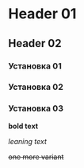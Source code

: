 # Header 01

## Header 02

### Установка 01
### Установка 02
### Установка 03


**bold text**

*leaning text*

~~one more variant~~
